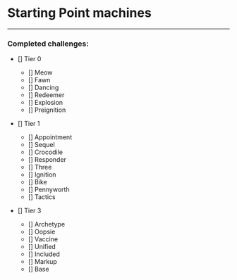 # Starting Point machines

---

### Completed challenges:

- [] Tier 0
	- [] Meow
	- [] Fawn
	- [] Dancing
	- [] Redeemer
	- [] Explosion
	- [] Preignition

- [] Tier 1
	- [] Appointment
	- [] Sequel
	- [] Crocodile
	- [] Responder
	- [] Three
	- [] Ignition
	- [] Bike
	- [] Pennyworth
	- [] Tactics

- [] Tier 3 
	- [] Archetype
	- [] Oopsie
	- [] Vaccine
	- [] Unified
	- [] Included
	- [] Markup
	- [] Base
